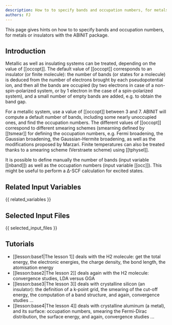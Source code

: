 ```yaml
---
description: How to to specify bands and occupation numbers, for metals or insulators
authors: FJ
---
```

<!--- This is the source file for this topics. Can be edited. -->

This page gives hints on how to to specify bands and occupation numbers, 
for metals or insulators with the ABINIT package.

## Introduction

  
Metallic as well as insulating systems can be treated, depending on the value
of [[occopt]]. The default value of [[occopt]] corresponds to an insulator (or
finite molecule): the number of bands (or states for a molecule) is deduced
from the number of electrons brought by each pseudopotential ion, and then all
the bands are occupied (by two electrons in case of a non-spin-polarized
system, or by 1 electron in the case of a spin-polarized system), and a small
number of empty bands are added, e.g. to obtain the band gap.

For a metallic system, use a value of [[occopt]] between 3 and 7. ABINIT will
compute a default number of bands, including some nearly unoccupied ones, and
find the occupation numbers. The different values of [[occopt]] correspond to
different smearing schemes (smearning defined by [[tsmear]] for defining the
occupation numbers, e.g. Fermi broadening, the Gaussian broadening, the
Gaussian-Hermite broadening, as well as the modifications proposed by Marzari.
Finite temperatures can also be treated thanks to a smearing scheme
(Verstraete scheme) using [[tphysel]].

It is possible to define manually the number of bands (input variable
[[nband]]) as well as the occupation numbers (input variable [[occ]]). This
might be useful to perform a Δ-SCF calculation for excited states.



## Related Input Variables

{{ related_variables }}

## Selected Input Files

{{ selected_input_files }}

## Tutorials

* [[lesson:base1|The lesson 1]] deals with the H2 molecule: get the total energy, the electronic energies, the charge density, the bond length, the atomisation energy 
* [[lesson:base2|The lesson 2]] deals again with the H2 molecule: convergence studies, LDA versus GGA 
* [[lesson:base3|The lesson 3]] deals with crystalline silicon (an insulator): the definition of a k-point grid, the smearing of the cut-off energy, the computation of a band structure, and again, convergence studies ...
* [[lesson:base4|The lesson 4]] deals with crystalline aluminum (a metal), and its surface: occupation numbers, smearing the Fermi-Dirac distribution, the surface energy, and again, convergence studies ...

